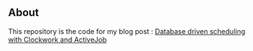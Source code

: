 ## About

This repository is the code for my blog post : [Database driven scheduling with Clockwork and ActiveJob](https://lorefnon.me/2016/03/31/database-driven-scheduling-with-clockwork-and-activejob.html)
